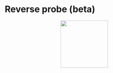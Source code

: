 # Reverse probe (beta)

<p align="center">
  <img width="150" src="https://user-images.githubusercontent.com/44800440/188012279-e9a3bb94-23e5-4271-8c38-97c33535d83b.jpg">
</p>
